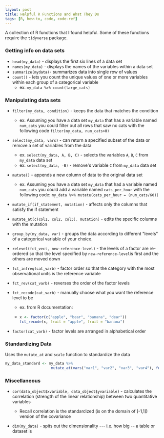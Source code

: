 ```yaml
---
layout: post
title: Helpful R Functions and What They Do
tags: [R, how-to, code, code-ref]
---
```


A collection of R functions that I found helpful. Some of these functions require the `tidyverse` package.

### Getting info on data sets 

* `head(my_data)` - displays the first six lines of a data set
* `names(my_data)` - displays the names of the variables within a data set
* `summarize(mydata)`- summarizes data into single row of values
* `count()`  - lets you count the unique values of one or more variables within each group of a categorical variable 
  * ex. `my_data %>% count(large_cats)`

### Manipulating data sets

* `filter(my_data, condition)` - keeps the data that matches the condition

  * ex. Assuming you have a data set `my_data` that has a variable named `num_cats` you could filter out all rows that saw no cats with the following code `filter(my_data, num_cats>0)` 

* `select(my_data, vars)` - can return a specified subset of the data or remove a set of variables from the data 

  * ex. `select(my_data, A, B, C)` - selects the variables `A`, `B`, `C` from `my_data` data set
  * ex. `select(my_data, -B)` - remove's variable `C` from `my_data` data set

* `mutate()` - appends a new column of data to the original data set

  * ex. Assuming you have a data set `my_data` that had a variable named `num_cats` you could add a variable named `cats_per_hour` with the following code: `my_data %>% mutate(cats_per_hour = (num_cats/60))`

* `mutate_if(if_statement, mutation)` - affects only the columns that satisfy the if statement

* `mutate_at(c(col1, col2, col3), mutation)` - edits the specific columns with the mutation 

* `group_by(my_data, var)` - groups the data according to different "levels" of a categorical variable of your choice.

* `relevel(fct_vect, new-reference-level)` - the levels of a factor are re-ordered so that the level specified by `new-reference-level`is first and the others are moved down

* `fct_infreq(cat_varb)` - factor order so that the category with the most observational units is the reference variable 

* `fct_rev(cat_varb)` - reverses the order of the factor levels

* `fct_recode(cat_varb)` - manually choose what you want the reference level to be

  * ex. from R documentation: 

  * ```R
    x <- factor(c("apple", "bear", "banana", "dear"))
    fct_recode(x, fruit = "apple", fruit = "banana")
    ```

* `factor(cat_varb)` - factor levels are arranged in alphabetical order

### Standardizing Data

Uses the `mutate_at` and `scale` function to standardize the data

```R
my_data_standard <- my_data %>% 
                     mutate_at(vars("var1", "var2", "var3", "var4"), funs(scale))  
```

### Miscellaneous

* `cor(data_object$xvariable, data_object$yvariable)` -  calculates the correlation (strength of the linear relationship) between two quantitative  variables

  * Recall correlation is the standardized (is on the domain of [-1,1]) version of the covariance

* `dim(my_data)` - spits out the dimensionality --- i.e. how big -- a table or dataset is 

  